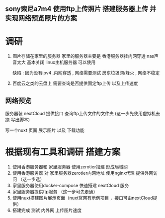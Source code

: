 ## sony索尼a7m4 使用ftp上传照片 搭建服务器上传 并实现网络预览照片的方案 


# 调研

1. 图片存储在家里的服务器 
    家里的服务器主要是 香港服务器挂内网穿透 
    nas声音太大 基本关闭 
    linux主机服务器 可以使用

    缺陷 : 因为没有ipv4 ,内网穿透 , 网络需要测试 房东垃圾网/烽火 , 网络不稳定 

2. 百度云之类的云盘上 
    需要查询是否提供固定ftp上传 以及上传速度 

## 网络预览 
    

 服务器装 nextCloud  提供接口 查询ftp上传文件的文件夹 (这一步先使用虚拟机去跑 写出脚本)


 写一个nuxt 页面 展示图片 以及 下载功能


# 根据现有工具和调研 搭建方案 

 1. 使用香港服务器和 家里服务器  使用zerotier搭建 形成局域网 
 2. 使用香港服务器 对 家里服务器zerotier内网地址 使用nginx代理  提供外网访问 （这一步选）
 3. 家里服务器使用docker-compose 快速搭建 nextCloud 服务 
 4. 家里服务器提供ftp服务 （这一步可先走通）
 5. 使用nuxt搭建图片展示页面（nuxt官网有示例项目 ，接口可由nextCloud提供）
 6. 搭建完成 测试  内外网 上传图片速度 